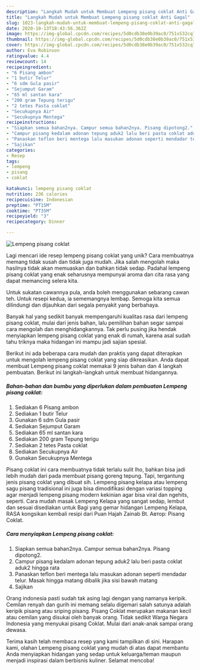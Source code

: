 ```yaml
---
description: "Langkah Mudah untuk Membuat Lempeng pisang coklat Anti Gagal"
title: "Langkah Mudah untuk Membuat Lempeng pisang coklat Anti Gagal"
slug: 1023-langkah-mudah-untuk-membuat-lempeng-pisang-coklat-anti-gagal
date: 2020-10-13T18:43:56.362Z
image: https://img-global.cpcdn.com/recipes/5d0cdb38e0b39ac0/751x532cq70/lempeng-pisang-coklat-foto-resep-utama.jpg
thumbnail: https://img-global.cpcdn.com/recipes/5d0cdb38e0b39ac0/751x532cq70/lempeng-pisang-coklat-foto-resep-utama.jpg
cover: https://img-global.cpcdn.com/recipes/5d0cdb38e0b39ac0/751x532cq70/lempeng-pisang-coklat-foto-resep-utama.jpg
author: Eva Robinson
ratingvalue: 4.4
reviewcount: 14
recipeingredient:
- "6 Pisang ambon"
- "1 butir Telur"
- "6 sdm Gula pasir"
- "Sejumput Garam"
- "65 ml santan kara"
- "200 gram Tepung terigu"
- "2 tetes Pasta coklat"
- "Secukupnya Air"
- "Secukupnya Mentega"
recipeinstructions:
- "Siapkan semua bahan2nya. Campur semua bahan2nya. Pisang dipotong2."
- "Campur pisang kedalam adonan tepung aduk2 lalu beri pasta coklat aduk2 hingga rata"
- "Panaskan teflon beri mentega lalu masukan adonan seperti mendadar telur. Masak hingga matang dibalik jika sisi bawah matang"
- "Sajikan"
categories:
- Resep
tags:
- lempeng
- pisang
- coklat

katakunci: lempeng pisang coklat 
nutrition: 236 calories
recipecuisine: Indonesian
preptime: "PT15M"
cooktime: "PT35M"
recipeyield: "3"
recipecategory: Dinner

---
```



![Lempeng pisang coklat](https://img-global.cpcdn.com/recipes/5d0cdb38e0b39ac0/751x532cq70/lempeng-pisang-coklat-foto-resep-utama.jpg)

Lagi mencari ide resep lempeng pisang coklat yang unik? Cara membuatnya memang tidak susah dan tidak juga mudah. Jika salah mengolah maka hasilnya tidak akan memuaskan dan bahkan tidak sedap. Padahal lempeng pisang coklat yang enak seharusnya mempunyai aroma dan cita rasa yang dapat memancing selera kita.

Untuk sukatan cawannya pula, anda boleh menggunakan sebarang cawan teh. Untuk resepi kedua, ia sememangnya lembap. Semoga kita semua dilindungi dan dijauhkan dari segala penyakit yang berbahaya.

Banyak hal yang sedikit banyak mempengaruhi kualitas rasa dari lempeng pisang coklat, mulai dari jenis bahan, lalu pemilihan bahan segar sampai cara mengolah dan menghidangkannya. Tak perlu pusing jika hendak menyiapkan lempeng pisang coklat yang enak di rumah, karena asal sudah tahu triknya maka hidangan ini mampu jadi sajian spesial.


Berikut ini ada beberapa cara mudah dan praktis yang dapat diterapkan untuk mengolah lempeng pisang coklat yang siap dikreasikan. Anda dapat membuat Lempeng pisang coklat memakai 9 jenis bahan dan 4 langkah pembuatan. Berikut ini langkah-langkah untuk membuat hidangannya.

<!--inarticleads1-->

##### Bahan-bahan dan bumbu yang diperlukan dalam pembuatan Lempeng pisang coklat:

1. Sediakan 6 Pisang ambon
1. Sediakan 1 butir Telur
1. Gunakan 6 sdm Gula pasir
1. Sediakan Sejumput Garam
1. Sediakan 65 ml santan kara
1. Sediakan 200 gram Tepung terigu
1. Sediakan 2 tetes Pasta coklat
1. Sediakan Secukupnya Air
1. Gunakan Secukupnya Mentega


Pisang coklat ini cara membuatnya tidak terlalu sulit lho, bahkan bisa jadi lebih mudah dari pada membuat pisang goreng tepung. Tapi, tergantung jenis pisang coklat yang dibuat sih. Lempeng pisang kelapa atau lempeng sagu pisang tradisional ini juga bisa dimodifikasi dengan variasi topping agar menjadi lempeng pisang modern kekinian agar bisa viral dan ngehits, seperti. Cara mudah masak Lempeng Kelapa yang sangat sedap, lembut dan sesuai disediakan untuk Bagi yang gemar hidangan Lempeng Kelapa, RASA kongsikan kembali resipi dari Puan Hajah Zainab Bt. Автор: Pisang Coklat. 

<!--inarticleads2-->

##### Cara menyiapkan Lempeng pisang coklat:

1. Siapkan semua bahan2nya. Campur semua bahan2nya. Pisang dipotong2.
1. Campur pisang kedalam adonan tepung aduk2 lalu beri pasta coklat aduk2 hingga rata
1. Panaskan teflon beri mentega lalu masukan adonan seperti mendadar telur. Masak hingga matang dibalik jika sisi bawah matang
1. Sajikan


Orang indonesia pasti sudah tak asing lagi dengan yang namanya keripik. Cemilan renyah dan gurih ini memang selalu digemari salah satunya adalah keripik pisang atau sriping pisang. Pisang Coklat merupakan makanan kecil atau cemilan yang disukai oleh banyak orang. Tidak sedikit Warga Negara Indonesia yang menyukai pisang Coklat. Mulai dari anak-anak sampai orang dewasa. 

Terima kasih telah membaca resep yang kami tampilkan di sini. Harapan kami, olahan Lempeng pisang coklat yang mudah di atas dapat membantu Anda menyiapkan hidangan yang sedap untuk keluarga/teman maupun menjadi inspirasi dalam berbisnis kuliner. Selamat mencoba!
